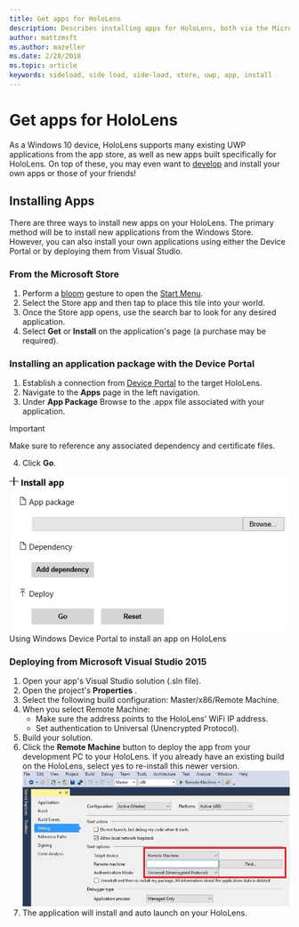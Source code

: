 ```yaml
---
title: Get apps for HoloLens
description: Describes installing apps for HoloLens, both via the Microsoft Store and side-loading.
author: mattzmsft
ms.author: mazeller
ms.date: 2/28/2018
ms.topic: article
keywords: sideload, side load, side-load, store, uwp, app, install
---
```




# Get apps for HoloLens

As a Windows 10 device, HoloLens supports many existing UWP applications from the app store, as well as new apps built specifically for HoloLens. On top of these, you may even want to [develop](development-overview.md) and install your own apps or those of your friends!

## Installing Apps

There are three ways to install new apps on your HoloLens. The primary method will be to install new applications from the Windows Store. However, you can also install your own applications using either the Device Portal or by deploying them from Visual Studio.

### From the Microsoft Store
1. Perform a [bloom](gestures.md#bloom) gesture to open the [Start Menu](navigating-the-windows-mixed-reality-home.md#start-menu).
2. Select the Store app and then tap to place this tile into your world.
3. Once the Store app opens, use the search bar to look for any desired application.
4. Select **Get** or **Install** on the application's page (a purchase may be required).

### Installing an application package with the Device Portal
1. Establish a connection from [Device Portal](using-the-windows-device-portal.md) to the target HoloLens.
2. Navigate to the **Apps** page in the left navigation.
3. Under **App Package** Browse to the .appx file associated with your application.
  >[!IMPORTANT]
  >Make sure to reference any associated dependency and certificate files.

4. Click **Go**.

![Install app form in Windows Device Portal on Microsoft HoloLens](images/deviceportal-appmanager.jpg)<br>
Using Windows Device Portal to install an app on HoloLens

### Deploying from Microsoft Visual Studio 2015
1. Open your app's Visual Studio solution (.sln file).
2. Open the project's **Properties** .
3. Select the following build configuration: Master/x86/Remote Machine.
4. When you select Remote Machine:
   * Make sure the address points to the HoloLens' WiFi IP address.
   * Set authentication to Universal (Unencrypted Protocol).
5. Build your solution.
6. Click the **Remote Machine** button to deploy the app from your development PC to your HoloLens. If you already have an existing build on the HoloLens, select yes to re-install this newer version.<br>
  ![Remote Machine deployment for apps to Microsoft HoloLens in Visual Studio](images/vs2015-remotedeployment.jpg)<br>
7. The application will install and auto launch on your HoloLens.
